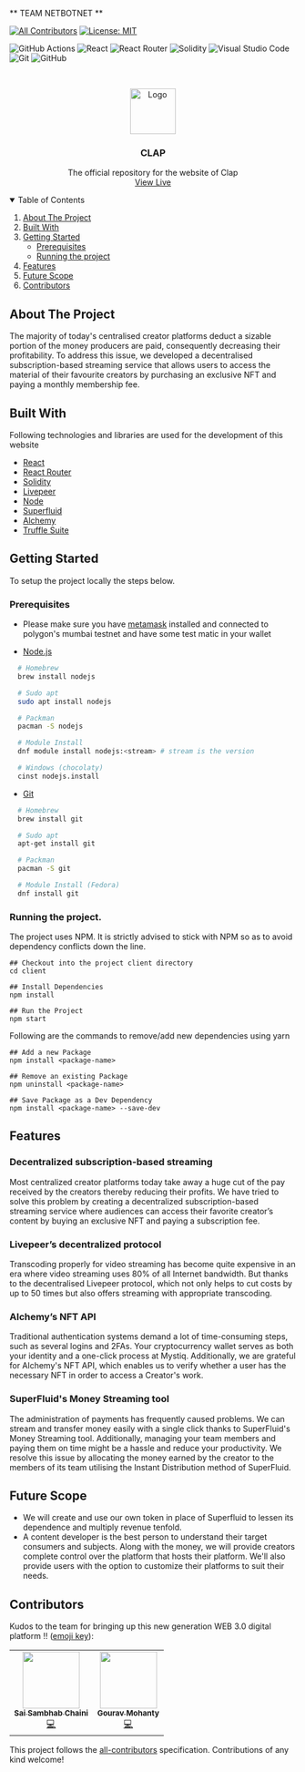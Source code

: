 
** TEAM NETBOTNET **



<!-- ALL-CONTRIBUTORS-BADGE:START - Do not remove or modify this section -->
[![All Contributors](https://img.shields.io/badge/all_contributors-2-orange.svg?style=flat-square)](#contributors-)
[![License: MIT](https://img.shields.io/badge/License-MIT-yellow.svg)](https://opensource.org/licenses/MIT)
<!-- ALL-CONTRIBUTORS-BADGE:END -->

<!-- Other badges-->
![GitHub Actions](https://img.shields.io/badge/github%20actions-%232671E5.svg?style=for-the-badge&logo=githubactions&logoColor=white)
![React](https://img.shields.io/badge/react-%2320232a.svg?style=for-the-badge&logo=react&logoColor=%2361DAFB)
![React Router](https://img.shields.io/badge/React_Router-CA4245?style=for-the-badge&logo=react-router&logoColor=white)
![Solidity](https://img.shields.io/badge/Solidity-e6e6e6?style=for-the-badge&logo=solidity&logoColor=black)
![Visual Studio Code](https://img.shields.io/badge/Visual%20Studio%20Code-0078d7.svg?style=for-the-badge&logo=visual-studio-code&logoColor=white)
![Git](https://img.shields.io/badge/git-%23F05033.svg?style=for-the-badge&logo=git&logoColor=white)
![GitHub](https://img.shields.io/badge/github-%23121011.svg?style=for-the-badge&logo=github&logoColor=white)
<!-- Other badges-->

<br />
<p align="center">
  <a href="https://github.com/a-sambhab/Relay">
    <img src="https://res.cloudinary.com/divr26z8e/image/upload/v1667665029/nubelson-fernandes-iE71-TMrrkE-unsplash_rctkbn.jpg" alt="Logo" width="80">
  </a>

  <h3 align="center">CLAP</h3>

  <p align="center">
    The official repository for the website of Clap
    <br />
    <a href="https://nftdocket.vercel.app/">View Live</a>
  </p>
</p>

<!-- TABLE OF CONTENTS -->
<details open="open">
  <summary>Table of Contents</summary>
  <ol>
    <li>
      <a href="#about-the-project">About The Project</a>
      <ul>
      </ul>
        <li><a href="#built-with">Built With</a></li>
    </li>
    <li>
      <a href="#getting-started">Getting Started</a>
      <ul>
        <li><a href="#prerequisites">Prerequisites</a></li>
        <li><a href="#running-the-project">Running the project</a></li>
      </ul>
    </li>
    <li><a href="#features">Features</a></li>
      <li><a href="#future-scope">Future Scope</a></li>
    <li><a href="#contributors">Contributors</a></li>
  </ol>
</details>

## About The Project

The majority of today's centralised creator platforms deduct a sizable portion of the money producers are paid, consequently decreasing their profitability. To address this issue, we developed a decentralised subscription-based streaming service that allows users to access the material of their favourite creators by purchasing an exclusive NFT and paying a monthly membership fee.

## Built With

Following technologies and libraries are used for the development of this website

- [React](https://reactjs.org/)
- [React Router](https://reactrouter.com/)
- [Solidity](https://docs.soliditylang.org/)
- [Livepeer](https://livepeer.org)
- [Node](https://nodejs.org/en/)
- [Superfluid](https://www.superfluid.finance)
- [Alchemy](https://www.alchemy.com)
- [Truffle Suite](https://trufflesuite.com)

## Getting Started

To setup the project locally the steps below.

### Prerequisites

- Please make sure you have [metamask](https://metamask.io/) installed and connected to polygon's mumbai testnet and have some test matic in your wallet

- [Node.js](https://nodejs.org/en/download/)

```sh
  # Homebrew
  brew install nodejs

  # Sudo apt
  sudo apt install nodejs

  # Packman
  pacman -S nodejs

  # Module Install
  dnf module install nodejs:<stream> # stream is the version

  # Windows (chocolaty)
  cinst nodejs.install

```

- [Git](https://git-scm.com/downloads)

```sh
  # Homebrew
  brew install git

  # Sudo apt
  apt-get install git

  # Packman
  pacman -S git

  # Module Install (Fedora)
  dnf install git

```


### Running the project.

The project uses NPM. It is strictly advised to stick with NPM so as to avoid dependency conflicts down the line.

```
## Checkout into the project client directory
cd client

## Install Dependencies
npm install

## Run the Project
npm start

```

Following are the commands to remove/add new dependencies using yarn

```
## Add a new Package
npm install <package-name>

## Remove an existing Package
npm uninstall <package-name>

## Save Package as a Dev Dependency
npm install <package-name> --save-dev
```

## Features

### Decentralized subscription-based streaming

Most centralized creator platforms today take away a huge cut of the pay received by the creators thereby reducing their profits. We have tried to solve this problem by creating a decentralized subscription-based streaming service where audiences can access their favorite creator’s content by buying an exclusive NFT and paying a subscription fee.

### Livepeer’s decentralized protocol

Transcoding properly for video streaming has become quite expensive in an era where video streaming uses 80% of all Internet bandwidth. But thanks to the decentralised Livepeer protocol, which not only helps to cut costs by up to 50 times but also offers streaming with appropriate transcoding.

### Alchemy’s NFT API

Traditional authentication systems demand a lot of time-consuming steps, such as several logins and 2FAs. Your cryptocurrency wallet serves as both your identity and a one-click process at Mystiq. Additionally, we are grateful for Alchemy's NFT API, which enables us to verify whether a user has the necessary NFT in order to access a Creator's work.

### SuperFluid's Money Streaming tool

The administration of payments has frequently caused problems. We can stream and transfer money easily with a single click thanks to SuperFluid's Money Streaming tool. Additionally, managing your team members and paying them on time might be a hassle and reduce your productivity. We resolve this issue by allocating the money earned by the creator to the members of its team utilising the Instant Distribution method of SuperFluid.

## Future Scope

* We will create and use our own token in place of Superfluid to lessen its dependence and multiply revenue tenfold.
* A content developer is the best person to understand their target consumers and subjects. Along with the money, we will provide creators complete control over the platform that hosts their platform. We'll also provide users with the option to customize their platforms to suit their needs.


## Contributors

Kudos to the team for bringing up this new generation WEB 3.0 digital platform !! ([emoji key](https://allcontributors.org/docs/en/emoji-key)):

<!-- ALL-CONTRIBUTORS-LIST:START - Do not remove or modify this section -->
<!-- prettier-ignore-start -->
<!-- markdownlint-disable -->
<table>
  <tr>
    <td align="center"><a href="https://github.com/a-sambhab"><img src="https://avatars.githubusercontent.com/u/84642011?v=4?s=100" width="100px;" alt=""/><br /><sub><b>Sai Sambhab Chaini</b></sub></a><br /><a href="https://github.com/a-sambhab/Relay/commits?author=a-sambhab" title="Code">💻</a></td>
    <td align="center"><a href="https://github.com/gouravmohanty7070"><img src="https://avatars.githubusercontent.com/u/77116228?s=400&u=209df5db5bf2b2f895f130120ec14004949e76c0&v=4" width="100px;" alt=""/><br /><sub><b>Gourav Mohanty</b></sub></a><br /><a href="https://github.com/a-sambhab/Relay/commits?author=gouravmohanty7070" title="Code">💻</a></td>
  </tr>
</table>

<!-- markdownlint-restore -->
<!-- prettier-ignore-end -->

<!-- ALL-CONTRIBUTORS-LIST:END -->

This project follows the [all-contributors](https://github.com/all-contributors/all-contributors) specification. Contributions of any kind welcome!

